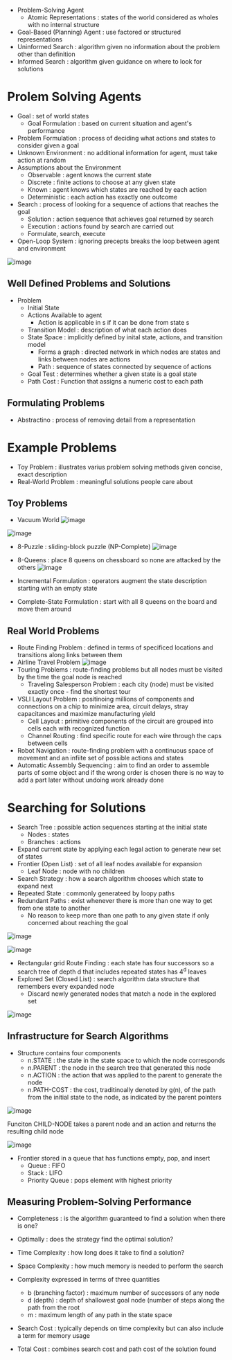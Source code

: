 * Problem-Solving Agent
  * Atomic Representations : states of the world considered as wholes with no internal structure
* Goal-Based (Planning) Agent : use factored or structured representations
* Uninformed Search : algorithm given no information about the problem other than definition
* Informed Search : algorithm given guidance on where to look for solutions 

# Prolem Solving Agents
* Goal : set of world states
  * Goal Formulation : based on current situation and agent's performance
* Problem Formulation : process of deciding what actions and states to consider given a goal
* Unknown Environment : no additional information for agent, must take action at random
* Assumptions about the Environment 
  * Observable : agent knows the current state
  * Discrete : finite actions to choose at any given state
  * Known : agent knows which states are reached by each action
  * Deterministic : each action has exactly one outcome 
* Search : process of looking for a sequence of actions that reaches the goal
  * Solution : action sequence that achieves goal returned by search
  * Execution : actions found by search are carried out
  * Formulate, search, execute
* Open-Loop System : ignoring precepts breaks the loop between agent and environment

![image](https://github.com/user-attachments/assets/427927bf-f485-4e44-b99f-72d26d396dc1)

## Well Defined Problems and Solutions 
* Problem
  * Initial State
  * Actions Available to agent
    * Action is applicable in s if it can be done from state s
  * Transition Model : description of what each action does
  * State Space : implicitly defined by inital state, actions, and transition model
    * Forms a graph : directed network in which nodes are states and links between nodes are actions
    * Path : sequence of states connected by sequence of actions
  * Goal Test : determines whether a given state is a goal state
  * Path Cost : Function that assigns a numeric cost to each path  

## Formulating Problems 
* Abstractino : process of removing detail from a representation 

# Example Problems 
* Toy Problem : illustrates varius problem solving methods given concise, exact description
* Real-World Problem : meaningful solutions people care about 

## Toy Problems 
* Vacuum World
![image](https://github.com/user-attachments/assets/651d1fb0-d744-4a05-9976-a9766ead214a)

![image](https://github.com/user-attachments/assets/bcfc2dac-9a55-4ca2-9bef-153b6e903463)

* 8-Puzzle : sliding-block puzzle (NP-Complete)
![image](https://github.com/user-attachments/assets/89016c19-5558-4f3e-a797-77d041423b28)

* 8-Queens : place 8 queens on chessboard so none are attacked by the others
![image](https://github.com/user-attachments/assets/07ba3e7b-8b88-45f6-a267-a091cd0c4c50)
* Incremental Formulation : operators augment the state description starting with an empty state
* Complete-State Formulation : start with all 8 queens on the board and move them around

## Real World Problems 
* Route Finding Problem : defined in terms of specificed locations and transitions along links between them
* Airline Travel Problem
![image](https://github.com/user-attachments/assets/a629a711-8b81-404c-be13-d5c97f12bb78)
* Touring Problems : route-finding problems but all nodes must be visited by the time the goal node is reached
  * Traveling Salesperson Problem : each city (node) must be visited exactly once - find the shortest tour
* VSLI Layout Problem : positinoing millions of components and connections on a chip to minimize area, circuit delays, stray capacitances and maximize manufacturing yield
  * Cell Layout : primitive components of the circuit are grouped into cells each with recognized function
  * Channel Routing : find specific route for each wire through the caps between cells
* Robot Navigation : route-finding problem with a continuous space of movement and an infiite set of possible actions and states
* Automatic Assembly Sequencing : aim to find an order to assemble parts of some object and if the wrong order is chosen there is no way to add a part later without undoing work already done 

# Searching for Solutions 
* Search Tree : possible action sequences starting at the initial state
  * Nodes : states
  * Branches : actions 
* Expand current state by applying each legal action to generate new set of states
* Frontier (Open List) : set of all leaf nodes available for expansion 
  * Leaf Node : node with no children
* Search Strategy : how a search algorithm chooses which state to expand next
* Repeated State : commonly generateed by loopy paths
* Redundant Paths : exist whenever there is more than one way to get from one state to another
  * No reason to keep more than one path to any given state if only concerned about reaching the goal

![image](https://github.com/user-attachments/assets/399e4d3e-e8c0-4b1f-a2f3-262a00a6cd52)

![image](https://github.com/user-attachments/assets/9e186048-453f-48e8-9186-70d27cc4d7eb)

* Rectangular grid Route Finding : each state has four successors so a search tree of depth d that includes repeated states has 4<sup>d</sup> leaves
* Explored Set (Closed List) : search algorithm data structure that remembers every expanded node
  * Discard newly generated nodes that match a node in the explored set

![image](https://github.com/user-attachments/assets/a72737eb-d157-40a5-b20d-e8ceb02e1ae0)

## Infrastructure for Search Algorithms 
* Structure contains four components
  * n.STATE : the state in the state space to which the node corresponds
  * n.PARENT : the node in the search tree that generated this node
  * n.ACTION : the action that was applied to the parent to generate the node
  * n.PATH-COST : the cost, traditinoally denoted by g(n), of the path from the initial state to the node, as indicated by the parent pointers
 
![image](https://github.com/user-attachments/assets/302cbe4c-8a00-4a4d-9fa9-92f1f050f29f)

Funciton CHILD-NODE takes a parent node and an action and returns the resulting child node 

![image](https://github.com/user-attachments/assets/5c390eaa-5335-4217-8192-03564f0b52e7)

* Frontier stored in a queue that has functions empty, pop, and insert
  * Queue : FIFO
  * Stack : LIFO
  * Priority Queue : pops element with highest priority
 
## Measuring Problem-Solving Performance 
* Completeness : is the algorithm guaranteed to find a solution when there is one?
* Optimally : does the strategy find the optimal solution?
* Time Complexity : how long does it take to find a solution?
* Space Complexity : how much memory is needed to perform the search

* Complexity expressed in terms of three quantities
  * b (branching factor) : maximum number of successors of any node
  * d (depth) : depth of shallowest goal node (number of steps along the path from the root
  * m : maximum length of any path in the state space
* Search Cost : typically depends on time complexity but can also include a term for memory usage
* Total Cost : combines search cost and path cost of the solution found 

